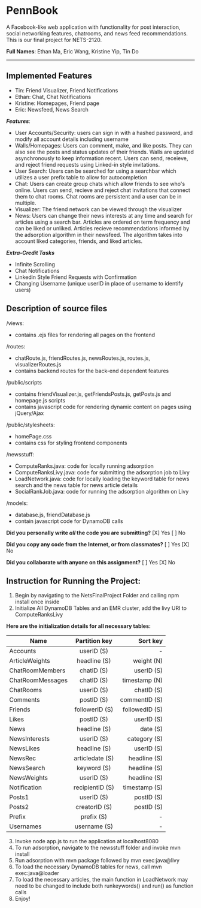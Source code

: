 # PennBook
A Facebook-like web application with functionality for post interaction, social networking features, chatrooms, and news feed recommendations. This is our final project for NETS-2120.

**Full Names**:  Ethan Ma, Eric Wang, Kristine Yip, Tin Do

---

## Implemented Features
  * Tin: Friend Visualizer, Friend Notifications
  * Ethan: Chat, Chat Notifications
  * Kristine: Homepages, Friend page
  * Eric: Newsfeed, News Search

**_Features_**:
- User Accounts/Security: users can sign in with a hashed password, and modify all account details including username
- Walls/Homepages: Users can comment, make, and like posts. They can also see the posts and status updates of their friends. Walls are updated asynchronously to keep information recent. Users can send, receieve, and reject friend requests using Linked-in style invitations. 
- User Search: Users can be searched for using a searchbar which utilizes a user prefix table to allow for autocompletion
- Chat: Users can create group chats which allow friends to see who's online. Users can send, recieve and reject chat invitations that connect them to chat rooms. Chat rooms are persistent and a user can be in multiple.
- Visualizer: The friend network can be viewed through the visualizer
- News: Users can change their news interests at any time and search for articles using a search bar. Articles are ordered on term frequency and can be liked or unliked. Articles recieve recommendations informed by the adsorption algorithm in their newsfeed. The algorithm takes into account liked categories, friends, and liked articles. 

_**Extra-Credit Tasks**_
- Infinite Scrolling
- Chat Notifications
- Linkedin Style Friend Requests with Confirmation
- Changing Username (unique userID in place of username to identify users)


## Description of source files

/views:
- contains .ejs files for rendering all pages on the frontend

/routes:
- chatRoute.js, friendRoutes.js, newsRoutes.js, routes.js, visualizerRoutes.js
- contains backend routes for the back-end dependent features

/public/scripts
- contains friendVisualizer.js, getFriendsPosts.js, getPosts.js and homepage.js scripts
- contains javascript code for rendering dynamic content on pages using jQuery/Ajax

/public/stylesheets:
- homePage.css
- contains css for styling frontend components

/newsstuff:
- ComputeRanks.java: code for locally running adsorption
- ComputeRanksLivy.java: code for submitting the adsorption job to Livy
- LoadNetwork.java: code for locally loading the keyword table for news search and the news table for news article details
- SocialRankJob.java: code for running the adsorption algorithm on Livy

/models:
- database.js, friendDatabase.js
- contain javascript code for DynamoDB calls


**Did you personally write _all_ the code you are submitting?**
  [X] Yes
  [ ] No

**Did you copy any code from the Internet, or from classmates?**
  [ ] Yes
  [X] No

**Did you collaborate with anyone on this assignment?**
  [ ] Yes
  [X] No 



## Instruction for Running the Project:

1. Begin by navigating to the NetsFinalProject Folder and calling npm install once inside
2. Initialize All DynamoDB Tables and an EMR cluster, add the livy URI to ComputeRanksLivy

**Here are the initialization details for all necessary tables:**

| Name | Partition key | Sort key |
|-----------|:-----------:|-----------:| 
| Accounts |	userID (S) |	- |
| ArticleWeights |	headline (S) |	weight (N) |
| ChatRoomMembers |	chatID (S) | userID (S) |
| ChatRoomMessages |	chatID (S) |	timestamp (N) |
| ChatRooms |	userID (S) |	chatID (S) |
| Comments |	postID (S) |	commentID (S) |
| Friends |	followerID (S) |	followedID (S) |
| Likes |	postID (S) |	userID (S) |
| News |	headline (S) |	date (S) |
| NewsInterests |	userID (S) |	category (S) |
| NewsLikes |	headline (S) |	userID (S) |
| NewsRec |	articledate (S) |	headline (S) |
| NewsSearch |	keyword (S) |	headline (S) |
| NewsWeights |	userID (S) |	headline (S) |
| Notification |	recipientID (S) |	timestamp (S) |
| Posts1	| userID (S)	| postID (S) |
| Posts2	| creatorID (S) |	postID (S) |
| Prefix	| prefix (S) |	- |
| Usernames	| username (S) |	- |

3. Invoke node app.js to run the application at localhost8080
4. To run adsorption, navigate to the newsstuff folder and invoke mvn install
5. Run adsorption with mvn package followed by mvn exec:java@livy 
6. To load the necessary DynamoDB tables for news, call mvn exec:java@loader 
7. To load the necessary articles, the main function in LoadNetwork may need to be changed to include both runkeywords() and run() as function calls
8. Enjoy!
